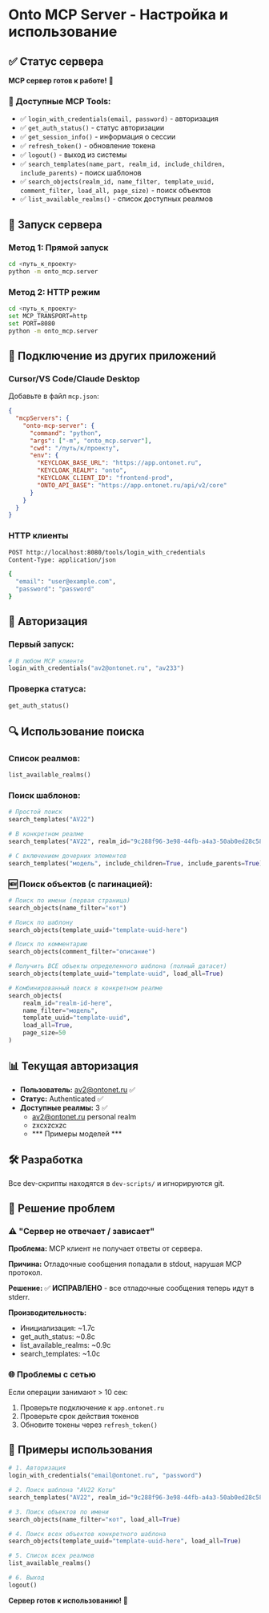 # Onto MCP Server - Настройка и использование

## ✅ Статус сервера
**MCP сервер готов к работе!** 🚀

### 🔧 Доступные MCP Tools:
- ✅ `login_with_credentials(email, password)` - авторизация
- ✅ `get_auth_status()` - статус авторизации  
- ✅ `get_session_info()` - информация о сессии
- ✅ `refresh_token()` - обновление токена
- ✅ `logout()` - выход из системы
- ✅ `search_templates(name_part, realm_id, include_children, include_parents)` - поиск шаблонов
- ✅ `search_objects(realm_id, name_filter, template_uuid, comment_filter, load_all, page_size)` - поиск объектов
- ✅ `list_available_realms()` - список доступных реалмов

## 🚀 Запуск сервера

### Метод 1: Прямой запуск
```bash
cd <путь_к_проекту>
python -m onto_mcp.server
```

### Метод 2: HTTP режим
```bash
cd <путь_к_проекту>
set MCP_TRANSPORT=http
set PORT=8080
python -m onto_mcp.server
```

## 🔗 Подключение из других приложений

### Cursor/VS Code/Claude Desktop
Добавьте в файл `mcp.json`:

```json
{
  "mcpServers": {
    "onto-mcp-server": {
      "command": "python",
      "args": ["-m", "onto_mcp.server"],
      "cwd": "/путь/к/проекту",
      "env": {
        "KEYCLOAK_BASE_URL": "https://app.ontonet.ru",
        "KEYCLOAK_REALM": "onto",
        "KEYCLOAK_CLIENT_ID": "frontend-prod",
        "ONTO_API_BASE": "https://app.ontonet.ru/api/v2/core"
      }
    }
  }
}
```

### HTTP клиенты
```bash
POST http://localhost:8080/tools/login_with_credentials
Content-Type: application/json

{
  "email": "user@example.com",
  "password": "password"
}
```

## 🔐 Авторизация

### Первый запуск:
```python
# В любом MCP клиенте
login_with_credentials("av2@ontonet.ru", "av233")
```

### Проверка статуса:
```python
get_auth_status()
```

## 🔍 Использование поиска

### Список реалмов:
```python
list_available_realms()
```

### Поиск шаблонов:
```python
# Простой поиск
search_templates("AV22")

# В конкретном реалме
search_templates("AV22", realm_id="9c288f96-3e98-44fb-a4a3-50ab0ed28c58")

# С включением дочерних элементов
search_templates("модель", include_children=True, include_parents=True)
```

### 🆕 Поиск объектов (с пагинацией):
```python
# Поиск по имени (первая страница)
search_objects(name_filter="кот")

# Поиск по шаблону
search_objects(template_uuid="template-uuid-here")

# Поиск по комментарию
search_objects(comment_filter="описание")

# Получить ВСЕ объекты определенного шаблона (полный датасет)
search_objects(template_uuid="template-uuid", load_all=True)

# Комбинированный поиск в конкретном реалме
search_objects(
    realm_id="realm-id-here",
    name_filter="модель",
    template_uuid="template-uuid", 
    load_all=True,
    page_size=50
)
```

## 📊 Текущая авторизация
- **Пользователь:** av2@ontonet.ru ✅
- **Статус:** Authenticated ✅
- **Доступные реалмы:** 3 ✅
  - av2@ontonet.ru personal realm
  - zxcxzcxzc
  - *** Примеры моделей ***

## 🛠️ Разработка
Все dev-скрипты находятся в `dev-scripts/` и игнорируются git.

## 🔧 Решение проблем

### ⚠️ "Сервер не отвечает / зависает"
**Проблема:** MCP клиент не получает ответы от сервера.

**Причина:** Отладочные сообщения попадали в stdout, нарушая MCP протокол.

**Решение:** ✅ **ИСПРАВЛЕНО** - все отладочные сообщения теперь идут в stderr.

**Производительность:**
- Инициализация: ~1.7с
- get_auth_status: ~0.8с  
- list_available_realms: ~0.9с
- search_templates: ~1.0с

### 🌐 Проблемы с сетью
Если операции занимают > 10 сек:
1. Проверьте подключение к `app.ontonet.ru`
2. Проверьте срок действия токенов
3. Обновите токены через `refresh_token()`

## 📝 Примеры использования
```python
# 1. Авторизация
login_with_credentials("email@ontonet.ru", "password")

# 2. Поиск шаблона "AV22 Коты"
search_templates("AV22", realm_id="9c288f96-3e98-44fb-a4a3-50ab0ed28c58")

# 3. Поиск объектов по имени
search_objects(name_filter="кот", load_all=True)

# 4. Поиск всех объектов конкретного шаблона
search_objects(template_uuid="template-uuid-here", load_all=True)

# 5. Список всех реалмов
list_available_realms()

# 6. Выход
logout()
```

**Сервер готов к использованию! 🎉** 